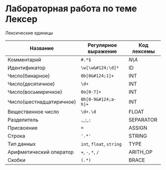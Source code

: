 # Лабораторная работа по теме Лексер

Лексические единицы

| Название                 | Регулярное выражение     | Код лексемы |
|--------------------------|--------------------------|-------------|
| Комментарий              | `#.*$`                   | *N\A*       |
| Идентификатор            | `\w[\w&#124;\d]*`        | ID          |
| Число(бинарное)          | `0b[0&#124;1]+`          | INT         |
| Число(десятичное)        | `\d+`                    | INT         |
| Число(восьмиричное)      | `0o[0-7]+`               | INT         |
| Число(шестнадцатиричное) | `0h[0-9&#124;a-h]+`      | INT         |
| Вещественное число       | `\d+.\d`                 | FLOAT       |
| Разделитель              | `,`,`;`,`:`              | SEPARATOR   |
| Присвоение               | `=`                      | ASSIGN      |
| Строка                   | `'.*'`                   | STRING      |
| Тип данных               | `int`, `float`, `string` | TYPE        |
| Арифметический оператор  | `+`, `-`, `*`, `/`       | ARITH_OP    |
| Скобки                   | `(.*)`                   | BRACE       |
